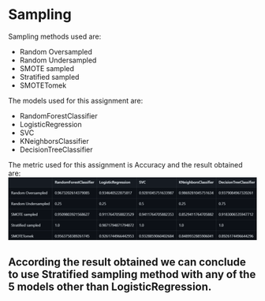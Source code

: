 # Sampling

Sampling methods used are:
- Random Oversampled
- Random Undersampled
- SMOTE sampled
- Stratified sampled
- SMOTETomek

The models used for this assignment are:
- RandomForestClassifier
- LogisticRegression
- SVC
- KNeighborsClassifier
- DecisionTreeClassifier

The metric used for this assignment is Accuracy and the result obtained are:
![Result matrix for all models and sampling techniques](https://github.com/rajneesh231/Sampling/blob/main/Screenshot%202024-02-05%20003429.png)

## According the result obtained we can conclude to use Stratified sampling method with any of the 5 models other than LogisticRegression.


